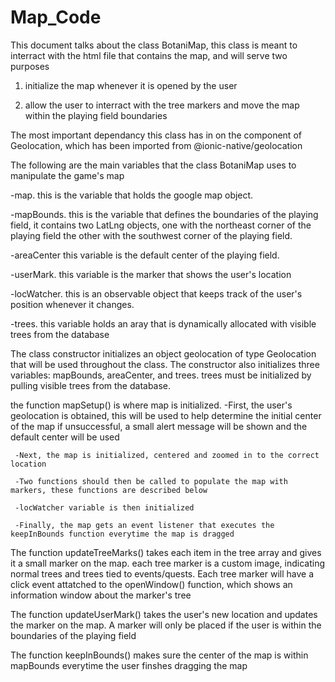 # Map_Code
This document talks about the class BotaniMap, this class is meant to interract with the html file that contains the map, and will serve two purposes
 
 1. initialize the map whenever it is opened by the user
 
 2. allow the user to interract with the tree markers and move the map within the playing field boundaries
 
The most important dependancy this class has in on the component of Geolocation, which has been imported from @ionic-native/geolocation

The following are the main variables that the class BotaniMap uses to manipulate the game's map

   -map.        this is the variable that holds the google map object.
   
   -mapBounds.  this is the variable that defines the boundaries of the playing field,
                  it contains two LatLng objects, one with the northeast corner of the playing field
                  the other with the southwest corner of the playing field.
                  
   -areaCenter  this variable is the default center of the playing field.
   
   -userMark.   this variable is the marker that shows the user's location
   
   -locWatcher. this is an observable object that keeps track of the user's position whenever it changes.
   
   -trees.      this variable holds an aray that is dynamically allocated with visible trees from the database
   
The class constructor initializes an object geolocation of type Geolocation that will be used throughout the class. The constructor also initializes three variables: mapBounds, areaCenter, and trees. trees must be initialized by pulling visible trees from the database.

the function mapSetup() is where map is initialized. 
     -First, the user's geolocation is obtained, this will be used to help determine the initial center of the map
             if unsuccessful, a small alert message will be shown and the default center will be used
             
     -Next, the map is initialized, centered and zoomed in to the correct location
     
     -Two functions should then be called to populate the map with markers, these functions are described below
     
     -locWatcher variable is then initialized
     
     -Finally, the map gets an event listener that executes the keepInBounds function everytime the map is dragged

The function updateTreeMarks() takes each item in the tree array and gives it a small marker on the map. each tree marker is a custom image, indicating normal trees and trees tied to events/quests. 
Each tree marker will have a click event attatched to the openWindow() function, which shows an information window about the marker's tree

The function updateUserMark() takes the user's new location and updates the marker on the map. A marker will only be placed if the user is within the boundaries of the playing field

The function keepInBounds() makes sure the center of the map is within mapBounds everytime the user finshes dragging the map
   
